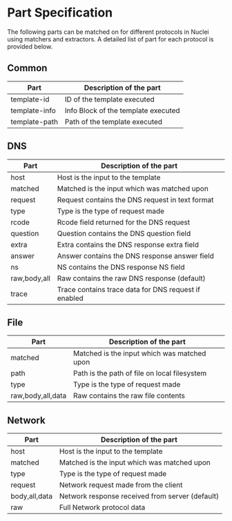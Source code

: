 # Part Specification

The following parts can be matched on for different protocols in Nuclei using matchers and extractors. A detailed list of part for each protocol is provided below.

## Common

| Part          | Description of the part             |
|---------------|-------------------------------------|
| template-id   | ID of the template executed         |
| template-info | Info Block of the template executed |
| template-path | Path of the template executed       |

## DNS

| Part         | Description of the part                              |
|--------------|------------------------------------------------------|
| host         | Host is the input to the template                    |
| matched      | Matched is the input which was matched upon          |
| request      | Request contains the DNS request in text format      |
| type         | Type is the type of request made                     |
| rcode        | Rcode field returned for the DNS request             |
| question     | Question contains the DNS question field             |
| extra        | Extra contains the DNS response extra field          |
| answer       | Answer contains the DNS response answer field        |
| ns           | NS contains the DNS response NS field                |
| raw,body,all | Raw contains the raw DNS response (default)          |
| trace        | Trace contains trace data for DNS request if enabled |


## File

| Part              | Description of the part                      |
|-------------------|----------------------------------------------|
| matched           | Matched is the input which was matched upon  |
| path              | Path is the path of file on local filesystem |
| type              | Type is the type of request made             |
| raw,body,all,data | Raw contains the raw file contents           |

## Network

| Part          | Description of the part                         |
|---------------|-------------------------------------------------|
| host          | Host is the input to the template               |
| matched       | Matched is the input which was matched upon     |
| type          | Type is the type of request made                |
| request       | Network request made from the client            |
| body,all,data | Network response received from server (default) |
| raw           | Full Network protocol data                      |
